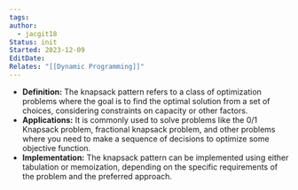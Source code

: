 ```yaml
---
tags: 
author:
  - jacgit18
Status: init
Started: 2023-12-09
EditDate: 
Relates: "[[Dynamic Programming]]"
---
```

- **Definition:** The knapsack pattern refers to a class of optimization problems where the goal is to find the optimal solution from a set of choices, considering constraints on capacity or other factors.  
- **Applications:** It is commonly used to solve problems like the 0/1 Knapsack problem, fractional knapsack problem, and other problems where you need to make a sequence of decisions to optimize some objective function.  
- **Implementation:** The knapsack pattern can be implemented using either tabulation or memoization, depending on the specific requirements of the problem and the preferred approach.  